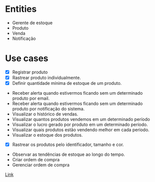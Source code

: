# Entities
- Gerente de estoque
- Produto
- Venda
- Notificação

# Use cases

- [x] Registrar produto
- [x] Rastrear produto individualmente.
- [x] Definir quantidade mínima de estoque de um produto.
- Receber alerta quando estivermos ficando sem um determinado produto por email.
- Receber alerta quando estivermos ficando sem um determinado produto por notificação do sistema.
- Visualizar o histórico de vendas.
- Visualizar quantos produtos vendemos em um determinado período
- Visualizar o lucro gerado por produto em um determinado período.
- Visualizar quais produtos estão vendendo melhor em cada período.
- Visualizar o estoque dos produtos.
- [X] Rastrear os produtos pelo identificador, tamanho e cor.
- Observar as tendências de estoque ao longo do tempo.
- Criar ordem de compra
- Gerenciar ordem de compra

[Link](https://efficient-sloth-d85.notion.site/Atividade-Mapeando-o-dom-nio-38963358ffd74289b824ff73b187165d)